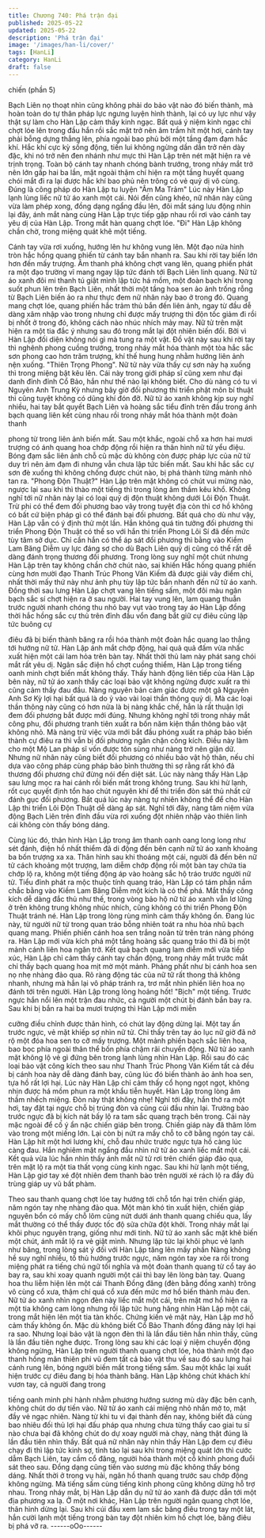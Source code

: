 ```yaml
---
title: Chương 740: Phá trận đại
published: 2025-05-22
updated: 2025-05-22
description: 'Phá trận đại'
image: '/images/han-li/cover/'
tags: [HanLi]
category: HanLi
draft: false
---
```


chiến (phần 5)

Bạch Liên nọ thoạt nhìn cũng không phải do bảo vật nào đó biến
thành, mà hoàn toàn do tự thân pháp lực ngưng luyện hình thành,
lại có uy lực như vậy thật sự làm cho Hàn Lập cảm thấy kinh
ngạc.
Bất quá ý niệm kinh ngạc chỉ chợt lóe lên trong đầu hắn rồi sắc
mặt trở nên âm trầm hít một hơi, cánh tay phải bỗng dựng thẳng
lên, phía ngoài bao phủ bởi một tầng đạm đạm hắc khí.
Hắc khí cực kỳ sống động, tiến lui không ngừng dần dần trở nên
dày đặc, khi nó trở nên đen nhánh như mực thì Hàn Lập trên nét
mặt hiện ra vẻ trịnh trọng.
Toàn bộ cánh tay nhanh chóng bành trướng, trong nháy mắt trở
nên lớn gấp hai ba lần, mặt ngoài thậm chí hiện ra một tầng huyết
quang chói mắt đi ra lại được hắc khí bao phủ nên trông có vẻ
quỷ dị vô cùng.
Đúng là công pháp do Hàn Lập tu luyện "Âm Ma Trảm"
Lúc này Hàn Lập lạnh lùng liếc nữ tử áo xanh một cái.
Nói đến cũng khéo, nữ nhân này cũng vừa làm phép xong, đồng
dạng ngẩng đầu lên, đôi mắt sáng lưu động nhìn lại đây, ánh mắt
nàng cùng Hàn Lập trực tiếp gặp nhau rồi rơi vào cánh tay yêu dị
của Hàn Lập.
Trong mắt hàn quang chợt lóe.
"Đi" Hàn Lập không chần chờ, trong miệng quát khẽ một tiếng.

Cánh tay vừa rơi xuống, hướng lên hư không vung lên.
Một đạo nửa hình tròn hắc hồng quang phiến từ cánh tay bắn
nhanh ra. Sau khi rời tay biến lớn hơn đến mấy trượng.
Âm thanh phá không chợt vang lên, quang phiến phát ra một đạo
trường vĩ mang ngay lập tức đánh tới Bạch Liên linh quang.
Nữ tử áo xanh đôi mi thanh tú giật mình lập tức há mồm, một
đoàn bạch khí trong suốt phun lên trên Bạch Liên, nhất thời một
tầng hoa sen ảo ảnh trống rỗng từ Bạch Liên biến ảo ra như thực
đem nữ nhân này bao ở trong đó.
Quang mang chợt lóe, quang phiến hắc trảm thủ bắn đến liên
ảnh, ngay từ đầu dễ dàng xâm nhập vào trong nhưng chỉ được
mấy trượng thì độn tốc giảm đi rồi bị nhốt ở trong đó, không cách
nào nhúc nhích mảy may.
Nữ tử trên mặt hiện ra một tia đắc ý nhưng sau đó trong mắt lại
đột nhiên biến đổi.
Bởi vì Hàn Lập đối diện không nói gì mà tung ra một vật.
Đồ vật này sau khi rời tay thì nghênh phong cuồng trướng, trong
nháy mắt hóa thành một tòa hắc sắc sơn phong cao hơn trăm
trượng, khí thế hung hung nhằm hướng liên ảnh nện xuống.
"Thiên Trọng Phong". Nữ tử này vừa thấy cự sơn này hạ xuống
thì trong miệng bật kêu lên.
Cái này trong giới pháp sĩ cũng xem như đại danh đỉnh đỉnh Cổ
Bảo, hắn như thế nào lại không biết.
Cho dù nàng có tu vi Nguyên Anh Trung Kỳ nhưng bây giờ đối
phương thi triển phật môn bí thuật thì cũng tuyệt không có dũng
khí đón đỡ.
Nữ tử áo xanh không kịp suy nghĩ nhiều, hai tay bắt quyết Bạch
Liên và hoàng sắc tiểu đỉnh trên đầu trong ánh bạch quang liên
kết cùng nhau rồi trong nháy mắt hóa thành một đoàn thanh

phong từ trong liên ảnh biến mất.
Sau một khắc, ngoài chỗ xa hơn hai mươi trượng có ánh quang
hoa chớp động rồi hiện ra thân hình nữ tử yểu điệu.
Bóng đạm sắc liên ảnh chỗ cũ mặc dù không còn được pháp lực
của nữ tử duy trì nên ảm đạm đi nhưng vẫn chưa lập tức biến
mất. Sau khi hắc sắc cự sơn đè xuống thì không chống được chút
nào, bị phá thành từng mảnh nhỏ tan ra.
"Phong Độn Thuật?" Hàn Lập trên mặt không có chút vui mừng
nào, ngược lại sau khi thì thào một tiếng thì trong lòng âm thầm
kêu khổ.
Không nghĩ tới nữ nhân này lại có loại quỷ dị độn thuật không
dưới Lôi Độn Thuật.
Trừ phi có thể đem đối phương bao vây trong tuyệt địa còn thì cơ
hồ không có bất cứ biện pháp gì có thể đánh bại đối phương.
Bất quá cho dù như vậy, Hàn Lập vẫn có ý định thử một lần.
Hắn không quá tin tưởng đối phương thi triển Phong Độn Thuật
có thể so với hắn thi triển Phong Lôi Sí đã đến mức tùy tâm sở
dục. Chỉ cần hắn có thể áp sát đối phương thì bằng vào Kiềm
Lam Băng Diễm uy lực đáng sợ cho dù Bạch Liên quỷ dị cũng có
thể rất dễ dàng đánh trọng thương đối phương.
Trong lòng suy nghĩ một chút nhưng Hàn Lập trên tay không chần
chờ chút nào, sai khiến Hắc hồng quang phiến cùng hơn mười
đạo Thanh Trúc Phong Vân Kiếm đã được giải vây điểm chỉ, nhất
thời mấy thứ này như ảnh phụ tùy lập tức bắn nhanh đến nữ tử
áo xanh.
Đồng thời sau lưng Hàn Lập chợt vang lên tiếng sấm, một đôi
màu ngân bạch sắc sí chợt hiện ra ở sau người.
Hai tay vung lên, lam quang thuẫn trước người nhanh chóng thu
nhỏ bay vụt vào trong tay áo Hàn Lập đồng thời hắc hồng sắc cự
thủ trên đỉnh đầu vổn đang bắt giữ cự điêu cũng lập tức buông cự

điêu đã bị biến thành băng ra rồi hóa thành một đoàn hắc quang
lao thẳng tới hướng nữ tử.
Hàn Lập ánh mắt chớp động, hai quả quả đấm vừa nhấc xuất
hiện một cái lam hỏa trên bàn tay.
Nhất thời thủ lam này phát sang chói mắt rất yêu dị.
Ngân sắc điện hồ chợt cuồng thiểm, Hàn Lập trong tiếng oanh
minh chợt biến mất không thấy.
Thấy hành động liên tiếp của Hàn Lập bên này, nữ tử áo xanh
thấy các loại bảo vật không ngừng được xuất ra thì cũng cảm
thấy đau đầu. Nàng nguyên bản cảm giác được một gã Nguyên
Anh Sơ Kỳ lợi hại bất quá là do ỷ vào vài loại thần thông quỷ dị.
Mà các loại thần thông này cũng có hơn nửa là bị nàng khắc chế,
hẳn là rất thuận lợi đem đối phương bắt được mới đúng.
Nhưng không nghĩ tới trong nháy mắt công phu, đối phương tranh
tiên xuất ra bốn năm kiện thần thông bảo vật không nhỏ. Mà nàng
trừ việc vừa mới bắt đầu phóng xuất ra pháp bảo biến thành cự
điêu ra thì vẫn bị đối phương ngăn chặn công kích. Điều này làm
cho một Mộ Lan pháp sĩ vốn được tôn sùng như nàng trở nên
giận dữ.
Nhưng nữ nhân này cũng biết đối phương có nhiều bảo vật hộ
thân, nếu chỉ dựa vào công pháp cùng pháp bảo bình thường thì
sợ rằng rất khó đả thương đối phương chứ đừng nói đến diệt sát.
Lúc này nàng thấy Hàn Lập sau lưng mọc ra hai cánh rồi biến mất
trong không trung. Sau khi hừ lạnh, rốt cục quyết định tổn hao
chút nguyên khí để thi triển đòn sát thủ nhất cử đánh gục đối
phương.
Bất quá lúc này nàng tự nhiên không thể để cho Hàn Lập thi triển
Lôi Độn Thuật dễ dàng áp sát.
Nghĩ tới đây, nàng tâm niệm vừa động Bạch Liên trên đỉnh đầu
vừa rơi xuống đột nhiên nhập vào thiên linh cái không còn thấy
bóng dáng.

Cùng lúc đó, thân hình Hàn Lập trong âm thanh oanh oang long
long như sét đánh, điện hồ nhất thiểm đã di động đến bên cạnh
nữ tử áo xanh khoảng ba bốn trượng xa xa.
Thân hình sau khi thoáng một cái, người đã đến bên nữ tử cách
khoảng một trượng, lam diễm chớp động rồi một bàn tay chứa tia
chớp lộ ra, không một tiếng động áp vào hoàng sắc hộ tráo trước
người nữ tử.
Tiểu đỉnh phát ra mộc thuộc tính quang tráo, Hàn Lập có tám
phần nắm chắc bằng vào Kiềm Lam Băng Diễm một kích là có thể
phá. Mắt thấy công kích dễ dàng đắc thủ như thế, trong vòng bảo
hộ nữ tử áo xanh vẫn lơ lửng ở trên không trung không nhúc
nhích, cũng không có thi triển Phong Độn Thuật tránh né.
Hàn Lập trong lòng rùng mình cảm thấy không ổn.
Đang lúc này, từ người nữ tử trong quan tráo bỗng nhiên toát ra
nhu hòa nhũ bạch quang mang. Phiến phiến cánh hoa sen trắng
noãn từ trên trán nàng phóng ra.
Hàn Lập mới vừa kích phá một tầng hoàng sắc quang tráo thì đã
bị một mảnh cánh liên hoa ngăn trở.
Kết quả bạch quang lam diễm mới vừa tiếp xúc, Hàn Lập chỉ cảm
thấy cánh tay chấn động, trong nháy mắt trước mắt chỉ thấy bạch
quang hoa mịt mờ một mảnh. Phảng phất như bị cánh hoa sen nọ
nhẹ nhàng đảo qua.
Rõ ràng động tác của nữ tữ rất thong thả không nhanh, nhưng mà
hắn lại vô pháp tránh ra, trơ mắt nhìn phiến liên hoa nọ đánh tới
trên người.
Hàn Lập trong lòng hoảng hốt!
"Bịch" một tiếng. Trước ngực hắn nổi lên một trận đau nhức, cả
người một chút bị đánh bắn bay ra.
Sau khi bị bắn ra hai ba mươi trượng thì Hàn Lập mới miễn

cưỡng điều chỉnh được thân hình, có chút lay động dừng lại. Một
tay ấn trước ngực, vẻ mặt khiếp sợ nhìn nữ tử.
Chỉ thấy trên tay áo lục nữ giờ đã nở rộ một đóa hoa sen to cỡ
mấy trượng. Một mảnh phiến bạch sắc liên hoa, bao bọc phía
ngoài thân thể bốn phía chậm rãi chuyển động. Nữ tử áo xanh
mặt không lộ vẻ gì đứng bên trong lạnh lùng nhìn Hàn Lập.
Rồi sau đó các loại bảo vật công kích theo sau như Thanh Trúc
Phong Vân Kiếm tất cả đều bị cánh hoa này dễ dàng đánh bay,
cũng lúc đó biến thành ảo ảnh hoa sen, tựa hồ rất lợi hại.
Lúc này Hàn Lập chỉ cảm thấy cổ họng ngọt ngọt, không nhịn
được há mồm phun ra một khẩu tiễn huyết.
Hàn Lập trong lòng âm thầm nhếch miệng. Đòn này thật không
nhẹ!
Nghĩ tới đây, hắn thở ra một hơi, tay đặt tại ngực chỗ bị trúng đòn
và cũng cúi đầu nhìn lại.
Trường bào trước ngực đã bị kích nát bấy lộ ra tam sắc quang
trạch bên trong.
Cái này mặc ngoài để cố ý ẩn nặc chiến giáp bên trong. Chiến
giáp này đã thâm lõm vào trong một miếng lớn. Lại còn bị nứt ra
mấy chỗ to cỡ bằng ngón tay cái.
Hàn Lập hít một hơi lương khí, chỗ đau nhức trước ngực tựa hồ
càng lúc càng đau.
Hắn nghiêm mặt ngẩng đầu nhìn nữ tử áo xanh liếc mắt một cái.
Kết quả vừa lúc hắn nhìn thấy ánh mắt nữ tử rơi trên chiến giáp
đảo qua, trên mặt lộ ra một tia thất vọng cùng kinh ngạc.
Sau khi hừ lạnh một tiếng, Hàn Lập giơ tay xé đột nhiên đem
thanh bào trên người xé rách lộ ra đầy đủ trùng giáp uy vũ bất
phàm.

Theo sau thanh quang chợt lóe tay hướng tới chỗ tổn hại trên
chiến giáp, năm ngón tay nhẹ nhàng đảo qua.
Một màn khó tin xuất hiện, chiến giáp nguyên bổn có mấy chỗ lõm
cũng nứt dưới ánh thanh quang chiếu qua, lấy mắt thường có thể
thấy được tốc độ sửa chữa đột khởi.
Trong nháy mắt lại khôi phục nguyên trạng, giống như mới tinh.
Nữ tử áo xanh sắc mặt khẽ biến một chút, ánh mắt lộ ra vẻ giật
mình. Nhưng lập tức lại khôi phục vẻ lạnh như băng, trong lòng
sát ý đối với Hàn Lập tăng lên mấy phần
Nàng không hề suy nghĩ nhiều, tố thủ hướng trước ngực, năm
ngón tay xòe ra rồi trong miệng phát ra tiếng chú ngữ tối nghĩa và
một đoàn thanh quang từ cổ tay áo bay ra, sau khi xoay quanh
người một cái thì bay lên lòng bàn tay.
Quang hoa thu liễm hiện lên một cái Thanh Đồng đăng (đèn bằng
đồng xanh) trông vô cùng cổ xưa, thậm chí quá cổ xưa đến mức
mơ hồ biến thành màu đen.
Nữ tử áo xanh nhìn ngọn đèn này liếc mắt một cái, trên mặt mơ
hồ hiện ra một tia không cam lòng nhưng rồi lập tức hung hăng
nhìn Hàn Lập một cái, trong mắt hiện lên một tia tàn khốc.
Chứng kiến vẻ mặt này, Hàn Lập mơ hồ cảm thấy không ổn.
Mặc dù không biết Cổ Bảo Thanh đồng đăng này lợi hại ra sao.
Nhưng loại bảo vật là ngọn đèn thì là lần đầu tiên hắn nhìn thấy,
cũng là lần đầu tiên nghe được.
Trong lòng sau khi các loại ý niệm chuyển động không ngừng,
Hàn Lập trên người thanh quang chợt lóe, hóa thành một đạo
thanh hồng mãn thiên phi vũ đem tất cả bảo vật thu về sau đó sau
lưng hai cánh rung lên, bóng người biến mất trong tiếng sấm.
Sau một khắc lại xuất hiện trước cự điêu đang bị hóa thành băng.
Hàn Lập không chút khách khí vươn tay, cả người đang trong

tiếng oanh minh phi hành nhằm phương hướng sương mù dày
đặc bên cạnh, không chút do dự tiến vào.
Nữ tử áo xanh cái miệng nhỏ nhắn mở to, mặt đầy vẻ ngạc nhiên.
Nàng từ khi tu vi đại thành đến nay, không biết đã cùng bao nhiêu
đối thủ lợi hại đấu pháp qua nhưng chưa từng thấy cao giai tu sĩ
nào chưa bại đã không chút do dự xoay người mà chạy, nàng thật
đúng là lần đầu tiên nhìn thấy.
Bất quá nữ nhân này nhìn thấy Hàn Lập đem cự điêu chạy đi thì
lập tức kinh sợ, tỉnh táo lại sau khi trong miệng quát lớn thì cước
dẫm Bạch Liên, tay cầm cổ đăng, người hóa thành một cỗ khinh
phong đuổi sát theo sau.
Đồng dạng cũng tiến vào sương mù đặc không thấy bóng dáng.
Nhất thời ở trong vụ hải, ngân hồ thanh quang trước sau chớp
động không ngừng. Mà tiếng sấm cùng tiếng kình phong cũng
không dừng hỗ trợ nhau.
Trong nháy mắt, bị Hàn Lập dẫn dụ nữ tử áo xanh đã được dẫn
tới một địa phương xa lạ.
Ở một nơi khác, Hàn Lập trên người ngân quang chợt lóe, thân
hình dừng lại.
Sau khi cúi đầu xem lam sắc băng điêu trong tay một lát, hắn
cười lạnh một tiếng trong bàn tay đột nhiên kim hồ chợt lóe, băng
điêu bị phá vỡ ra.
------oOo------
